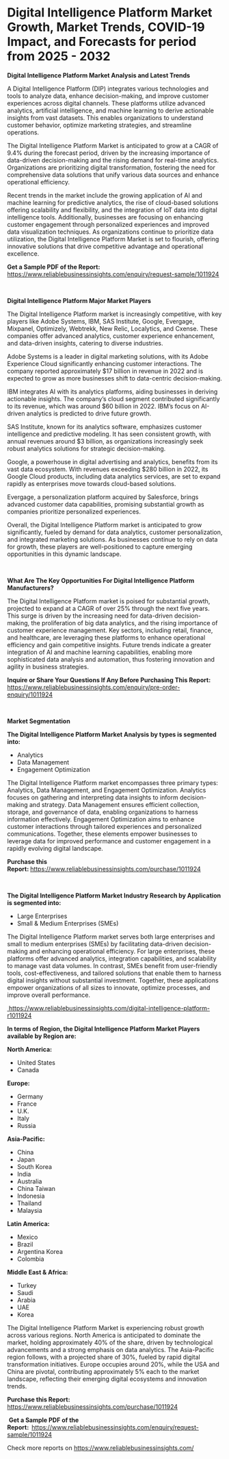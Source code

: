 <p><h1>Digital Intelligence Platform Market Growth, Market Trends, COVID-19 Impact, and Forecasts for period from 2025 - 2032</h1></p><p><strong>Digital Intelligence Platform Market Analysis and Latest Trends</strong></p>
<p><p>A Digital Intelligence Platform (DIP) integrates various technologies and tools to analyze data, enhance decision-making, and improve customer experiences across digital channels. These platforms utilize advanced analytics, artificial intelligence, and machine learning to derive actionable insights from vast datasets. This enables organizations to understand customer behavior, optimize marketing strategies, and streamline operations.</p><p>The Digital Intelligence Platform Market is anticipated to grow at a CAGR of 9.4% during the forecast period, driven by the increasing importance of data-driven decision-making and the rising demand for real-time analytics. Organizations are prioritizing digital transformation, fostering the need for comprehensive data solutions that unify various data sources and enhance operational efficiency. </p><p>Recent trends in the market include the growing application of AI and machine learning for predictive analytics, the rise of cloud-based solutions offering scalability and flexibility, and the integration of IoT data into digital intelligence tools. Additionally, businesses are focusing on enhancing customer engagement through personalized experiences and improved data visualization techniques. As organizations continue to prioritize data utilization, the Digital Intelligence Platform Market is set to flourish, offering innovative solutions that drive competitive advantage and operational excellence.</p></p>
<p><strong>Get a Sample PDF of the Report:&nbsp;</strong> <a href="https://www.reliablebusinessinsights.com/enquiry/request-sample/1011924?utm_campaign=2454&utm_medium=2&utm_source=Github&utm_content=ia&utm_term=06032025&utm_id=digital-intelligence-platform">https://www.reliablebusinessinsights.com/enquiry/request-sample/1011924</a></p>
<p>&nbsp;</p>
<p><strong>Digital Intelligence Platform Major Market Players</strong></p>
<p><p>The Digital Intelligence Platform market is increasingly competitive, with key players like Adobe Systems, IBM, SAS Institute, Google, Evergage, Mixpanel, Optimizely, Webtrekk, New Relic, Localytics, and Cxense. These companies offer advanced analytics, customer experience enhancement, and data-driven insights, catering to diverse industries.</p><p>Adobe Systems is a leader in digital marketing solutions, with its Adobe Experience Cloud significantly enhancing customer interactions. The company reported approximately $17 billion in revenue in 2022 and is expected to grow as more businesses shift to data-centric decision-making.</p><p>IBM integrates AI with its analytics platforms, aiding businesses in deriving actionable insights. The company’s cloud segment contributed significantly to its revenue, which was around $60 billion in 2022. IBM’s focus on AI-driven analytics is predicted to drive future growth.</p><p>SAS Institute, known for its analytics software, emphasizes customer intelligence and predictive modeling. It has seen consistent growth, with annual revenues around $3 billion, as organizations increasingly seek robust analytics solutions for strategic decision-making.</p><p>Google, a powerhouse in digital advertising and analytics, benefits from its vast data ecosystem. With revenues exceeding $280 billion in 2022, its Google Cloud products, including data analytics services, are set to expand rapidly as enterprises move towards cloud-based solutions.</p><p>Evergage, a personalization platform acquired by Salesforce, brings advanced customer data capabilities, promising substantial growth as companies prioritize personalized experiences.</p><p>Overall, the Digital Intelligence Platform market is anticipated to grow significantly, fueled by demand for data analytics, customer personalization, and integrated marketing solutions. As businesses continue to rely on data for growth, these players are well-positioned to capture emerging opportunities in this dynamic landscape.</p></p>
<p>&nbsp;</p>
<p><strong>What Are The Key Opportunities For Digital Intelligence Platform Manufacturers?</strong></p>
<p><p>The Digital Intelligence Platform market is poised for substantial growth, projected to expand at a CAGR of over 25% through the next five years. This surge is driven by the increasing need for data-driven decision-making, the proliferation of big data analytics, and the rising importance of customer experience management. Key sectors, including retail, finance, and healthcare, are leveraging these platforms to enhance operational efficiency and gain competitive insights. Future trends indicate a greater integration of AI and machine learning capabilities, enabling more sophisticated data analysis and automation, thus fostering innovation and agility in business strategies.</p></p>
<p><strong>Inquire or Share Your Questions If Any Before Purchasing This Report:</strong> <a href="https://www.reliablebusinessinsights.com/enquiry/pre-order-enquiry/1011924?utm_campaign=2454&utm_medium=2&utm_source=Github&utm_content=ia&utm_term=06032025&utm_id=digital-intelligence-platform">https://www.reliablebusinessinsights.com/enquiry/pre-order-enquiry/1011924</a></p>
<p>&nbsp;</p>
<p><strong>Market Segmentation</strong></p>
<p><strong>The Digital Intelligence Platform Market Analysis by types is segmented into:</strong></p>
<p><ul><li>Analytics</li><li>Data Management</li><li>Engagement Optimization</li></ul></p>
<p><p>The Digital Intelligence Platform market encompasses three primary types: Analytics, Data Management, and Engagement Optimization. Analytics focuses on gathering and interpreting data insights to inform decision-making and strategy. Data Management ensures efficient collection, storage, and governance of data, enabling organizations to harness information effectively. Engagement Optimization aims to enhance customer interactions through tailored experiences and personalized communications. Together, these elements empower businesses to leverage data for improved performance and customer engagement in a rapidly evolving digital landscape.</p></p>
<p><strong>Purchase this Report:&nbsp;</strong><a href="https://www.reliablebusinessinsights.com/purchase/1011924?utm_campaign=2454&utm_medium=2&utm_source=Github&utm_content=ia&utm_term=06032025&utm_id=digital-intelligence-platform">https://www.reliablebusinessinsights.com/purchase/1011924</a></p>
<p>&nbsp;</p>
<p><strong>The Digital Intelligence Platform Market Industry Research by Application is segmented into:</strong></p>
<p><ul><li>Large Enterprises</li><li>Small & Medium Enterprises (SMEs)</li></ul></p>
<p><p>The Digital Intelligence Platform market serves both large enterprises and small to medium enterprises (SMEs) by facilitating data-driven decision-making and enhancing operational efficiency. For large enterprises, these platforms offer advanced analytics, integration capabilities, and scalability to manage vast data volumes. In contrast, SMEs benefit from user-friendly tools, cost-effectiveness, and tailored solutions that enable them to harness digital insights without substantial investment. Together, these applications empower organizations of all sizes to innovate, optimize processes, and improve overall performance.</p></p>
<p><a href="https://www.reliablebusinessinsights.com/digital-intelligence-platform-r1011924?utm_campaign=2454&utm_medium=2&utm_source=Github&utm_content=ia&utm_term=06032025&utm_id=digital-intelligence-platform">&nbsp;https://www.reliablebusinessinsights.com/digital-intelligence-platform-r1011924</a></p>
<p><strong>In terms of Region, the Digital Intelligence Platform Market Players available by Region are:</strong></p>
<p>
    <p> <strong> North America: </strong>
        <ul>
            <li>United States</li>
            <li>Canada</li>
        </ul>
        </p> 
    <p> <strong> Europe: </strong>
        <ul>
            <li>Germany</li>
            <li>France</li>
            <li>U.K.</li>
            <li>Italy</li>
            <li>Russia</li>
        </ul>
        </p> 
    <p> <strong> Asia-Pacific: </strong>
        <ul>
            <li>China</li>
            <li>Japan</li>
            <li>South Korea</li>
            <li>India</li>
            <li>Australia</li>
            <li>China Taiwan</li>
            <li>Indonesia</li>
            <li>Thailand</li>
            <li>Malaysia</li>
        </ul>
        </p> 
    <p> <strong> Latin America: </strong>
        <ul>
            <li>Mexico</li>
            <li>Brazil</li>
            <li>Argentina Korea</li>
            <li>Colombia</li>
        </ul>
        </p> 
    <p> <strong> Middle East & Africa: </strong>
        <ul>
            <li>Turkey</li>
            <li>Saudi</li>
            <li>Arabia</li>
            <li>UAE</li>
            <li>Korea</li>
        </ul>
    </p>
    </p>
<p><p>The Digital Intelligence Platform Market is experiencing robust growth across various regions. North America is anticipated to dominate the market, holding approximately 40% of the share, driven by technological advancements and a strong emphasis on data analytics. The Asia-Pacific region follows, with a projected share of 30%, fueled by rapid digital transformation initiatives. Europe occupies around 20%, while the USA and China are pivotal, contributing approximately 5% each to the market landscape, reflecting their emerging digital ecosystems and innovation trends.</p></p>
<p><strong>Purchase this Report: </strong><a href="https://www.reliablebusinessinsights.com/purchase/1011924?utm_campaign=2454&utm_medium=2&utm_source=Github&utm_content=ia&utm_term=06032025&utm_id=digital-intelligence-platform">https://www.reliablebusinessinsights.com/purchase/1011924</a></p>
<p>&nbsp;<strong>Get a Sample PDF of the Report:&nbsp;&nbsp;</strong><a href="https://www.reliablebusinessinsights.com/enquiry/request-sample/1011924?utm_campaign=2454&utm_medium=2&utm_source=Github&utm_content=ia&utm_term=06032025&utm_id=digital-intelligence-platform">https://www.reliablebusinessinsights.com/enquiry/request-sample/1011924</a></p>
<p><strong></strong></p>
<p>Check more reports on <a href="https://www.reliablebusinessinsights.com/?utm_campaign=2454&utm_medium=2&utm_source=Github&utm_content=ia&utm_term=06032025&utm_id=digital-intelligence-platform">https://www.reliablebusinessinsights.com/</a></p>